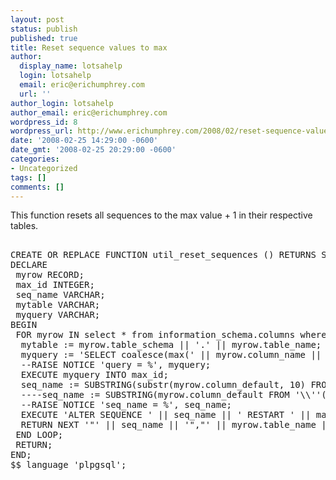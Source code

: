 ```yaml
---
layout: post
status: publish
published: true
title: Reset sequence values to max
author:
  display_name: lotsahelp
  login: lotsahelp
  email: eric@erichumphrey.com
  url: ''
author_login: lotsahelp
author_email: eric@erichumphrey.com
wordpress_id: 8
wordpress_url: http://www.erichumphrey.com/2008/02/reset-sequence-values-to-max/
date: '2008-02-25 14:29:00 -0600'
date_gmt: '2008-02-25 20:29:00 -0600'
categories:
- Uncategorized
tags: []
comments: []
---
```

<p>This function resets all sequences to the max value + 1 in their respective tables.
<pre><br />CREATE OR REPLACE FUNCTION util_reset_sequences () RETURNS SETOF VARCHAR as $$<br />DECLARE<br /> myrow RECORD;<br /> max_id INTEGER;<br /> seq_name VARCHAR;<br /> mytable VARCHAR;<br /> myquery VARCHAR;<br />BEGIN<br /> FOR myrow IN select * from information_schema.columns where column_default like 'nextval(%' LOOP<br />  mytable := myrow.table_schema || '.' || myrow.table_name;<br />  myquery := 'SELECT coalesce(max(' || myrow.column_name || '),0)+1 FROM ' || mytable;<br />  --RAISE NOTICE 'query = %', myquery;<br />  EXECUTE myquery INTO max_id;<br />  seq_name := SUBSTRING(substr(myrow.column_default, 10) FROM E'[[:alnum:]_\.]*');<br />  ----seq_name := SUBSTRING(myrow.column_default FROM '\\''([[:alnum:]_]*)');<br />  --RAISE NOTICE 'seq_name = %', seq_name;<br />  EXECUTE 'ALTER SEQUENCE ' || seq_name || ' RESTART ' || max_id;<br />  RETURN NEXT '"' || seq_name || '","' || myrow.table_name || '","' || myrow.column_name || '",' || cast(max_id as varchar);<br /> END LOOP;<br /> RETURN;<br />END;<br />$$ language 'plpgsql';<br /></pre>
